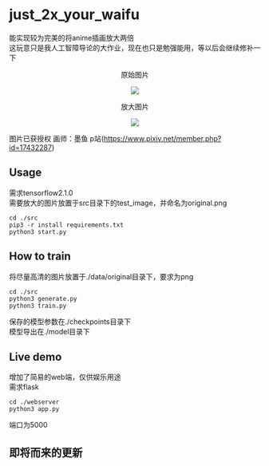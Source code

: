 # just_2x_your_waifu
能实现较为完美的将anime插画放大两倍  
这玩意只是我人工智障导论的大作业，现在也只是勉强能用，等以后会继续修补一下  
<p align="center">
原始图片
</p>  
<p align="center">
<img src="https://raw.githubusercontent.com/frystal/just_2x_your_waifu/master/demo/original.png"/><br/>
</p>  
<p align="center">
放大图片
</p>  
<p align="center">
<img src="https://raw.githubusercontent.com/frystal/just_2x_your_waifu/master/demo/2x.png"/><br/>
</p>  


图片已获授权 
画师：墨鱼 p站(https://www.pixiv.net/member.php?id=17432287)  

## Usage
需求tensorflow2.1.0  
需要放大的图片放置于src目录下的test_image，并命名为original.png
```
cd ./src
pip3 -r install requirements.txt
python3 start.py
```
## How to train
将尽量高清的图片放置于./data/original目录下，要求为png  
```
cd ./src
python3 generate.py
python3 train.py
```
保存的模型参数在./checkpoints目录下  
模型导出在./model目录下

## Live demo
增加了简易的web端，仅供娱乐用途  
需求flask  
```
cd ./webserver
python3 app.py
```
端口为5000
## 即将而来的更新